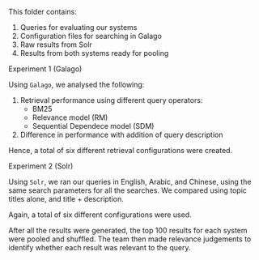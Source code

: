 This folder contains:
1. Queries for evaluating our systems
2. Configuration files for searching in Galago
3. Raw results from Solr
4. Results from both systems ready for pooling

Experiment 1 (Galago)

Using `Galago`, we analysed the following:
1. Retrieval performance using different query operators:
    - BM25
    - Relevance model (RM)
    - Sequential Dependece model (SDM)
2. Difference in performance with addition of query description

Hence, a total of six different retrieval configurations were created.

Experiment 2 (Solr)

Using `Solr`, we ran our queries in English, Arabic, and Chinese, using 
the same search parameters for all the searches.
We compared using topic titles alone, and title + description.

Again, a total of six different configurations were used.


After all the results were generated, the top 100 results for each system 
were pooled and shuffled. The team then made relevance judgements to 
identify whether each result was relevant to the query.
